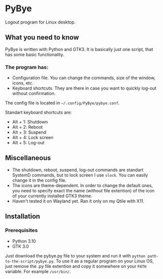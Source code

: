 # PyBye
Logout program for Linux desktop.

## What you need to know
 
PyBye is written with Python and GTK3. It is basically just one script, that has some basic functionality. 
### The program has:
- Configuration file. You can change the commands, size of the window, icons, etc.
- Keyboard shortcuts. They are there in case you want to quickly log-out without confirmation.

The config file is located in `~/.config/PyBye/pybye.conf`. 

Standart keyboard shortcuts are:
- Alt + 1: Shutdown
- Alt + 2: Reboot
- Alt + 3: Suspend
- Alt + 4: Lock screen
- Alt + 5: Log-out
## Miscellaneous
* The shutdown, reboot, suspend, log-out commands are standart SystemD commands, but to lock screen I use `slock`. You can easily change it in the config file.
* The icons are theme-dependent. In order to change the default ones, you need to specify exact the name (without file extention) of the icon of your currently installed GTK3 theme. 
* Haven't tested it on Wayland yet. Ran it only on my Qtile with X11.

## Installation

### Prerequisites
- Python 3.10
- GTK 3.0

Just download the pybye.py file to your system and run it with `python path-to-the-script/pybye.py`. To use it as a regular program on your Linux OS, just remove the .py file extention and copy it somewhere on your `PATH` variable. For example `/usr/bin/`.